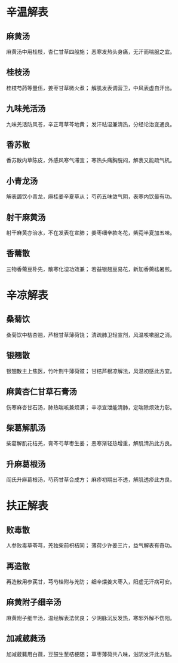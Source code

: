 # 辛温解表
## 麻黄汤
麻黄汤中用桂枝，杏仁甘草四般施；
恶寒发热头身痛，无汗而喘服之宜。
## 桂枝汤
桂枝芍药等量伍，姜枣甘草微火煮；
解肌发表调营卫，中风表虚自汗出。
## 九味羌活汤
九味羌活防风苍，辛芷芎草芩地黄；
发汗祛湿兼清热，分经论治变通良。
## 香苏散
香苏散内草陈皮，外感风寒气滞宜；
寒热头痛胸脘闷，解表又能疏气机。
## 小青龙汤
解表蠲饮小青龙，麻桂姜辛夏草从；
芍药五味敛气阴，表寒内饮最有功。
## 射干麻黄汤
射干麻黄亦治水，不在发表在宣肺；
姜枣细辛款冬花，紫菀半夏加五味。
## 香薷散
三物香薷豆朴先，散寒化湿功效兼；
若益银翘豆易花，新加香薷祛暑煎。
# 辛凉解表
## 桑菊饮
桑菊饮中桔杏翘，芦根甘草薄荷饶；
清疏肺卫轻宣剂，风温咳嗽服之消。
## 银翘散
银翘散主上焦医，竹叶荆牛薄荷豉；
甘桔芦根凉解法，风温初感此方宜。
## 麻黄杏仁甘草石膏汤
伤寒麻杏甘石汤，肺热喘咳兼烦满；
辛凉宣泄能清肺，定喘除烦效力彰。
## 柴葛解肌汤
柴葛解肌花桔羌，膏芩芍草枣生姜；
恶寒渐轻热增重，解肌清热此方良。
## 升麻葛根汤
阎氏升麻葛根汤，芍药甘草合成方；
麻疹初期出不透，解肌透疹此方良。
# 扶正解表
## 败毒散
人参败毒草苓芎，羌独柴前枳桔同；
薄荷少许姜三片，益气解表有奇功。
## 再造散
再造散用参芪甘，芎芍桂附与羌防；
细辛煨姜大枣入，阳虚无汗病可安。
## 麻黄附子细辛汤
麻黄附子细辛汤，温经解表法优良；
少阴脉沉反发热，寒邪外解不伤阳。
## 加减葳蕤汤
加减葳蕤用白薇，豆鼓生葱桔梗随；
草枣薄荷共八味，滋阴发汗此方魁。



